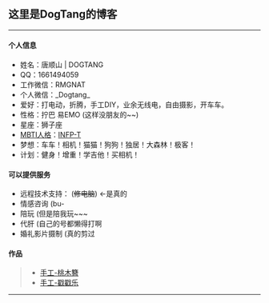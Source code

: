 ## 这里是DogTang的博客
---

#### 个人信息
- 姓名：唐顺山 | DOGTANG
- QQ：1661494059
- 工作微信：RMGNAT 
- 个人微信：\_Dogtang\_
- 爱好：打电动，折腾，手工DIY，业余无线电，自由摄影，开车车。
- 性格：拧巴 易EMO (这样没朋友的~~)
- 星座：狮子座
- [MBTI人格](https://www.16personalities.com/ch/)：[INFP-T](https://www.16personalities.com/ch/infp-%E4%BA%BA%E6%A0%BC)
- 梦想：车车！相机！猫猫！狗狗！独居！大森林！极客！
- 计划：健身！增重！学吉他！买相机！

#### 可以提供服务
- 远程技术支持： (~~修电脑~~) ←是真的
- 情感咨询 (bu-
- 陪玩 (但是陪我玩~~~
- 代肝 (自己的号都懒得打啊
- 婚礼影片摄制 (真的剪过


#### 作品

> * [手工-桃木簪](https://www.bilibili.com/video/BV1zW4y1H7dd/)
> * [手工-戳戳乐](https://www.bilibili.com/video/BV1j7411Q7cr/)


-----

